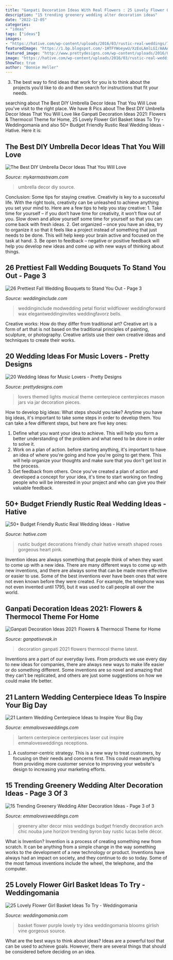 ```yaml
---
title: "Ganpati Decoration Ideas With Real Flowers : 25 Lovely Flower Girl Basket Ideas To Try"
description: "15 trending greenery wedding alter decoration ideas"
date: "2022-12-05"
categories:
- "ideas"
tags: ["ideas"]
images:
- "https://hative.com/wp-content/uploads/2016/03/rustic-real-weddings/7-rustic-real-wedding-ideas.jpg"
featuredImage: "https://1.bp.blogspot.com/-1HTFYWoeywU/XzEoLAmlLGI/AAAAAAAAIPQ/CLkRjAgf_WcBIjFGd0sIKOqbK-emXB0XACLcBGAsYHQ/s800/Ganpati-Decoration-Ideas-for-Home-4.jpg"
featured_image: "http://www.prettydesigns.com/wp-content/uploads/2016/07/Music-Lights.jpg"
image: "https://hative.com/wp-content/uploads/2016/03/rustic-real-weddings/7-rustic-real-wedding-ideas.jpg"
ShowToc: true
author: "Bonnie Heller"
---
```



3. The best way to find ideas that work for you is to think about the projects you’d like to do and then search for instructions that fit your needs.

	

		
searching about The Best DIY Umbrella Decor Ideas That You Will Love you've visit to the right place. We have 8 Pics about The Best DIY Umbrella Decor Ideas That You Will Love like Ganpati Decoration Ideas 2021: Flowers &amp; Thermocol Theme for Home, 25 Lovely Flower Girl Basket Ideas To Try - Weddingomania and also 50+ Budget Friendly Rustic Real Wedding Ideas - Hative. Here it is:
		
    
## The Best DIY Umbrella Decor Ideas That You Will Love

<img loading=lazy src="https://mykarmastream.com/wp-content/uploads/2017/05/umbrella-decor-ideas-3.jpg" onerror="this.onerror=null;this.src='https://tse3.mm.bing.net/th?id=OIP.QrFg7dHVkrke1YjkYZIDxQHaE8&amp;pid=15.1';" alt="The Best DIY Umbrella Decor Ideas That You Will Love">

_Source: mykarmastream.com_

>umbrella decor diy source. 

	

Conclusion: Some tips for staying creative.
Creativity is key to a successful life. With the right tools, creativity can be unleashed to achieve anything you set your mind to. Here are a few tips to help you stay creative: 1. Take time for yourself – if you don’t have time for creativity, it won’t flow out of you. Slow down and allow yourself some time for yourself so that you can come back with fresh ideas. 2. Get organized – once you have an idea, try to organize it so that it feels like a project instead of something that just needs to be done. This will help keep your brain active and focused on the task at hand. 3. Be open to feedback – negative or positive feedback will help you develop new ideas and come up with new ways of thinking about things.
    
## 26 Prettiest Fall Wedding Bouquets To Stand You Out - Page 3

<img loading=lazy src="http://www.weddinginclude.com/wp-content/uploads/2017/08/bright-inspirational-blooming-fall-wedding-bouquets-.jpg" onerror="this.onerror=null;this.src='https://tse1.mm.bing.net/th?id=OIP.Wg9iOski5hOu03IDfHPV6gHaLG&amp;pid=15.1';" alt="26 Prettiest Fall Wedding Bouquets to Stand You Out - Page 3">

_Source: weddinginclude.com_

>weddinginclude modwedding petal florist wildflower weddingforward wax elegantweddinginvites weddingfavorz bells. 

	

Creative works: How do they differ from traditional art?
Creative art is a form of art that is not based on the traditional principles of painting, sculpture, or photography. Creative artists use their own creative ideas and techniques to create their works.

    
## 20 Wedding Ideas For Music Lovers - Pretty Designs

<img loading=lazy src="http://www.prettydesigns.com/wp-content/uploads/2016/07/Music-Lights.jpg" onerror="this.onerror=null;this.src='https://tse3.mm.bing.net/th?id=OIP.QIOubhqKLb4lYnxVL5Gg4QHaLF&amp;pid=15.1';" alt="20 Wedding Ideas for Music Lovers - Pretty Designs">

_Source: prettydesigns.com_

>lovers themed lights musical theme centerpiece centerpieces mason jars via jar decoration pieces. 

	

How to develop big ideas: What steps should you take?
Anytime you have big ideas, it's important to take some steps in order to develop them. You can take a few different steps, but here are five key ones: 
1. Define what you want your idea to achieve. This will help you form a better understanding of the problem and what need to be done in order to solve it. 
2. Work on a plan of action. before starting anything, it's important to have an idea of where you're going and how you're going to get there. This will help organize your thoughts and make sure that you don't get lost in the process. 
3. Get feedback from others. Once you've created a plan of action and developed a concept for your idea, it's time to start working on finding people who will be interested in your project and who can give you their valuable feedback.

    
## 50+ Budget Friendly Rustic Real Wedding Ideas - Hative

<img loading=lazy src="https://hative.com/wp-content/uploads/2016/03/rustic-real-weddings/7-rustic-real-wedding-ideas.jpg" onerror="this.onerror=null;this.src='https://tse4.mm.bing.net/th?id=OIP.DHI_hOx1U7wUlDT9-cX1FwHaLH&amp;pid=15.1';" alt="50+ Budget Friendly Rustic Real Wedding Ideas - Hative">

_Source: hative.com_

>rustic budget decorations friendly chair hative wreath shaped roses gorgeous heart pink. 

	

Invention ideas are always something that people think of when they want to come up with a new idea. There are many different ways to come up with new inventions, and there are always some that can be made more effective or easier to use. Some of the best inventions ever have been ones that were not even known before they were created. For example, the telephone was not even invented until 1795, but it was used to call people all over the world.

    
## Ganpati Decoration Ideas 2021: Flowers &amp; Thermocol Theme For Home

<img loading=lazy src="https://1.bp.blogspot.com/-1HTFYWoeywU/XzEoLAmlLGI/AAAAAAAAIPQ/CLkRjAgf_WcBIjFGd0sIKOqbK-emXB0XACLcBGAsYHQ/s800/Ganpati-Decoration-Ideas-for-Home-4.jpg" onerror="this.onerror=null;this.src='https://tse4.mm.bing.net/th?id=OIP.Fyk2EJpwpmBKoHbe0tW3AgHaJ4&amp;pid=15.1';" alt="Ganpati Decoration Ideas 2021: Flowers &amp; Thermocol Theme for Home">

_Source: ganpatisevak.in_

>decoration ganpati 2021 flowers thermocol theme latest. 

	

Inventions are a part of our everyday lives. From products we use every day to new ideas for companies, there are always new ways to make life easier or do something different. Some inventions are so novel and amazing that they can’t be replicated, and others are just some suggestions on how we could make life better.

    
## 21 Lantern Wedding Centerpiece Ideas To Inspire Your Big Day

<img loading=lazy src="http://emmalovesweddings.com/wp-content/uploads/2017/08/romantic-laser-cut-lantern-wedding-centerpiece.jpg" onerror="this.onerror=null;this.src='https://tse1.mm.bing.net/th?id=OIP.pLIuEXwdqcu7gY-5hN4oHAHaLW&amp;pid=15.1';" alt="21 Lantern Wedding Centerpiece Ideas to Inspire Your Big Day">

_Source: emmalovesweddings.com_

>lantern centerpiece centerpieces laser cut inspire emmalovesweddings receptions. 

	

1. A customer-centric strategy. This is a new way to treat customers, by focusing on their needs and concerns first. This could mean anything from providing more customer service to improving your website's design to increasing your marketing efforts.

    
## 15 Trending Greenery Wedding Alter Decoration Ideas - Page 3 Of 3

<img loading=lazy src="https://emmalovesweddings.com/wp-content/uploads/2017/11/chic-greenery-wedding-alter-ideas.jpg" onerror="this.onerror=null;this.src='https://tse2.mm.bing.net/th?id=OIP.BtC7jlAYGl1APx5PwZdgiwHaLH&amp;pid=15.1';" alt="15 Trending Greenery Wedding Alter Decoration Ideas - Page 3 of 3">

_Source: emmalovesweddings.com_

>greenery alter decor miss weddings budget friendly decoration arch chic nouba june horizon trending byron bay rustic lucas belle décor. 

	

What is Invention?
Invention is a process of creating something new from scratch. It can be anything from a simple change in the way something works to the development of a new technology or product. Inventions have always had an impact on society, and they continue to do so today. Some of the most famous inventions include the wheel, the telephone, and the computer.

    
## 25 Lovely Flower Girl Basket Ideas To Try - Weddingomania

<img loading=lazy src="http://i.weddingomania.com/2016/02/25-Lovely-Flower-Girl-Basket-Ideas-20.jpg" onerror="this.onerror=null;this.src='https://tse1.mm.bing.net/th?id=OIP.cfnGX-_mLaIftm3uPwlU4wAAAA&amp;pid=15.1';" alt="25 Lovely Flower Girl Basket Ideas To Try - Weddingomania">

_Source: weddingomania.com_

>basket flower purple lovely try idea weddingomania blooms girlish vine gorgeous source. 

	

What are the best ways to think about ideas?
Ideas are a powerful tool that can be used to achieve goals. However, there are several things that should be considered before deciding on an idea.

